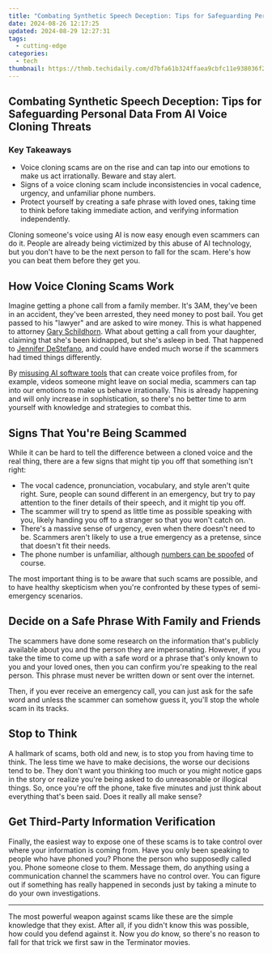 ```yaml
---
title: "Combating Synthetic Speech Deception: Tips for Safeguarding Personal Data From AI Voice Cloning Threats"
date: 2024-08-26 12:17:25
updated: 2024-08-29 12:27:31
tags:
  - cutting-edge
categories:
  - tech
thumbnail: https://thmb.techidaily.com/d7bfa61b324ffaea9cbfc11e938036f2476668f1b77c7e6a5441829794f7ed33.jpg
---
```


## Combating Synthetic Speech Deception: Tips for Safeguarding Personal Data From AI Voice Cloning Threats

### Key Takeaways

* Voice cloning scams are on the rise and can tap into our emotions to make us act irrationally. Beware and stay alert.
* Signs of a voice cloning scam include inconsistencies in vocal cadence, urgency, and unfamiliar phone numbers.
* Protect yourself by creating a safe phrase with loved ones, taking time to think before taking immediate action, and verifying information independently.

 Cloning someone's voice using AI is now easy enough even scammers can do it. People are already being victimized by this abuse of AI technology, but you don't have to be the next person to fall for the scam. Here's how you can beat them before they get you.

##  How Voice Cloning Scams Work

 Imagine getting a phone call from a family member. It's 3AM, they've been in an accident, they've been arrested, they need money to post bail. You get passed to his "lawyer" and are asked to wire money. This is what happened to attorney [Gary Schildhorn](https://www.independent.co.uk/news/world/americas/ai-phone-scam-voice-call-b2459449.html). What about getting a call from your daughter, claiming that she's been kidnapped, but she's asleep in bed. That happened to [Jennifer DeStefano](https://www.cbsnews.com/news/scammers-ai-mimic-voices-loved-ones-in-distress/), and could have ended much worse if the scammers had timed things differently.

 By [misusing AI software tools](https://youtube-lab.techidaily.com/ed-crafting-visual-wonders-home-made-effects-demystified/) that can create voice profiles from, for example, videos someone might leave on social media, scammers can tap into our emotions to make us behave irrationally. This is already happening and will only increase in sophistication, so there's no better time to arm yourself with knowledge and strategies to combat this.

##  Signs That You're Being Scammed

 While it can be hard to tell the difference between a cloned voice and the real thing, there are a few signs that might tip you off that something isn't right:

* The vocal cadence, pronunciation, vocabulary, and style aren't quite right. Sure, people can sound different in an emergency, but try to pay attention to the finer details of their speech, and it might tip you off.
* The scammer will try to spend as little time as possible speaking with you, likely handing you off to a stranger so that you won't catch on.
* There's a massive sense of urgency, even when there doesn't need to be. Scammers aren't likely to use a true emergency as a pretense, since that doesn't fit their needs.
* The phone number is unfamiliar, although [numbers can be spoofed](https://youtube-zero.techidaily.com/024-approved-mastering-content-the-key-to-engaging-yt-shorts/) of course.

 The most important thing is to be aware that such scams are possible, and to have healthy skepticism when you're confronted by these types of semi-emergency scenarios.

##  Decide on a Safe Phrase With Family and Friends

 The scammers have done some research on the information that's publicly available about you and the person they are impersonating. However, if you take the time to come up with a safe word or a phrase that's only known to you and your loved ones, then you can confirm you're speaking to the real person. This phrase must never be written down or sent over the internet.

 Then, if you ever receive an emergency call, you can just ask for the safe word and unless the scammer can somehow guess it, you'll stop the whole scam in its tracks.

##  Stop to Think

 A hallmark of scams, both old and new, is to stop you from having time to think. The less time we have to make decisions, the worse our decisions tend to be. They don't want you thinking too much or you might notice gaps in the story or realize you're being asked to do unreasonable or illogical things. So, once you're off the phone, take five minutes and just think about everything that's been said. Does it really all make sense?

##  Get Third-Party Information Verification

 Finally, the easiest way to expose one of these scams is to take control over where your information is coming from. Have you only been speaking to people who have phoned you? Phone the person who supposedly called you. Phone someone close to them. Message them, do anything using a communication channel the scammers have no control over. You can figure out if something has really happened in seconds just by taking a minute to do your own investigations.

---

 The most powerful weapon against scams like these are the simple knowledge that they exist. After all, if you didn't know this was possible, how could you defend against it. Now you _do_ know, so there's no reason to fall for that trick we first saw in the Terminator movies.

<ins class="adsbygoogle"
     style="display:block"
     data-ad-format="autorelaxed"
     data-ad-client="ca-pub-7571918770474297"
     data-ad-slot="1223367746"></ins>



<ins class="adsbygoogle"
     style="display:block"
     data-ad-client="ca-pub-7571918770474297"
     data-ad-slot="8358498916"
     data-ad-format="auto"
     data-full-width-responsive="true"></ins>
